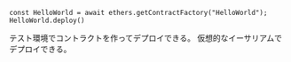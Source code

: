 `const HelloWorld = await ethers.getContractFactory("HelloWorld");`
`HelloWorld.deploy()`

テスト環境でコントラクトを作ってデプロイできる。
仮想的なイーサリアムでデプロイできる。
